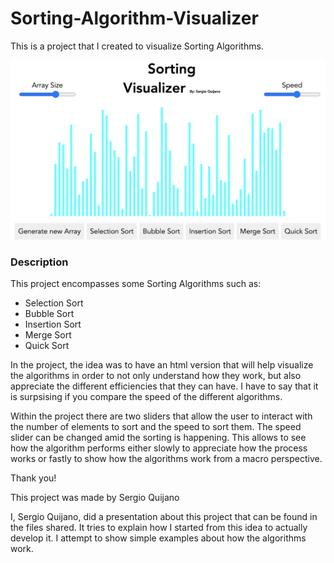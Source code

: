 # Sorting-Algorithm-Visualizer
This is a project that I created to visualize Sorting Algorithms. 

![alt text](https://github.com/sergioq12/Sorting-Algorithm-Visualizer/blob/main/Project_Image.png?raw=true)

### Description
This project encompasses some Sorting Algorithms such as:
- Selection Sort
- Bubble Sort
- Insertion Sort
- Merge Sort
- Quick Sort

In the project, the idea was to have an html version that will help visualize the algorithms in order to not only understand how they work, but also appreciate the different efficiencies that they can have. I have to say that it is surpsising if you compare the speed of the different algorithms. 

Within the project there are two sliders that allow the user to interact with the number of elements to sort and the speed to sort them. The speed slider can be changed amid the sorting is happening. This allows to see how the algorithm performs either slowly to appreciate how the process works or fastly to show how the algorithms work from a macro perspective. 

Thank you!

This project was made by Sergio Quijano

I, Sergio Quijano, did a presentation about this project that can be found in the files shared. It tries to explain how I started from this idea to actually develop it. I attempt to show simple examples about how the algorithms work. 
